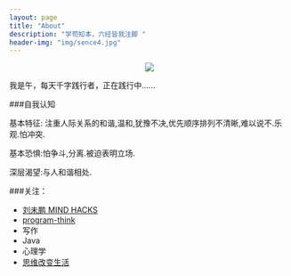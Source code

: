 ```yaml
---
layout: page
title: "About"
description: "学苟知本，六经皆我注脚 "
header-img: "img/sence4.jpg"
---
```



<center>
   <p><img src="https://lh3.google.com/u/0/d/0B8KZYo2iZmoGc3FlN2F3ZDhFUmc=w1366-h638-iv1" align="center"></p>
</center>

我是午，每天千字践行者，正在践行中......


###自我认知

基本特征: 注重人际关系的和谐,温和,犹豫不决,优先顺序排列不清晰,难以说不.乐观.怕冲突. 

基本恐惧:怕争斗,分离.被迫表明立场. 

深层渴望:与人和谐相处.


###关注：

- [刘未鹏 MIND HACKS](http://mindhacks.cn/)
- [program-think](http://program-think.blogspot.com/)
- 写作
- Java
- 心理学
- [思维改变生活](http://www.douban.com/doulist/46003/)






